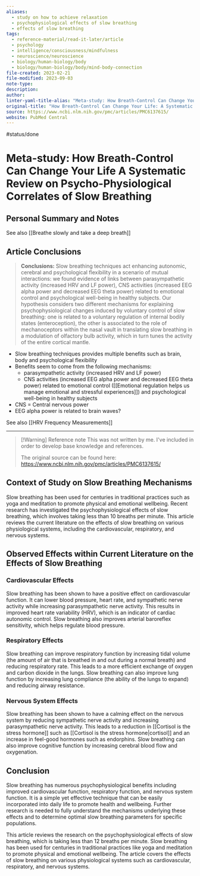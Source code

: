 ```yaml
---
aliases:
  - study on how to achieve relaxation
  - psychophysiological effects of slow breathing
  - effects of slow breathing
tags:
  - reference-material/read-it-later/article
  - psychology
  - intelligence/consciousness/mindfulness
  - neuroscience/neuroscience
  - biology/human-biology/body
  - biology/human-biology/body/mind-body-connection
file-created: 2023-02-21
file-modified: 2023-09-03
note-type: 
description: 
author: 
linter-yaml-title-alias: "Meta-study: How Breath-Control Can Change Your Life A Systematic Review on Psycho-Physiological Correlates of Slow Breathing"
original-title: "How Breath-Control Can Change Your Life: A Systematic Review on Psycho-Physiological Correlates of Slow Breathing"
source: https://www.ncbi.nlm.nih.gov/pmc/articles/PMC6137615/
website: PubMed Central
---
```


 #status/done

# Meta-study: How Breath-Control Can Change Your Life A Systematic Review on Psycho-Physiological Correlates of Slow Breathing

## Personal Summary and Notes

See also [[Breathe slowly and take a deep breath]]

## Article Conclusions

> **Conclusions:** Slow breathing techniques act enhancing autonomic, cerebral and psychological flexibility in a scenario of mutual interactions: we found evidence of links between parasympathetic activity (increased HRV and LF power), CNS activities (increased EEG alpha power and decreased EEG theta power) related to emotional control and psychological well-being in healthy subjects. Our hypothesis considers two different mechanisms for explaining psychophysiological changes induced by voluntary control of slow breathing: one is related to a voluntary regulation of internal bodily states (enteroception), the other is associated to the role of mechanoceptors within the nasal vault in translating slow breathing in a modulation of olfactory bulb activity, which in turn tunes the activity of the entire cortical mantle.

- Slow breathing techniques provides multiple benefits such as brain, body and psychological flexibility
- Benefits seem to come from the following mechanisms:
	- parasympathetic activity (increased HRV and LF power)
	- CNS activities (increased EEG alpha power and decreased EEG theta power) related to emotional control ([[Emotional regulation helps us manage emotional and stressful experiences]]) and psychological well-being in healthy subjects
- CNS = Central nervous power
- EEG alpha power is related to brain waves?

See also [[HRV Frequency Measurements]]

---

> [!Warning] Reference note
> This was not written by me. I've included in order to develop base knowledge and references.
>
> The original source can be found here: https://www.ncbi.nlm.nih.gov/pmc/articles/PMC6137615/

## Context of Study on Slow Breathing Mechanisms

Slow breathing has been used for centuries in traditional practices such as yoga and meditation to promote physical and emotional wellbeing. Recent research has investigated the psychophysiological effects of slow breathing, which involves taking less than 10 breaths per minute. This article reviews the current literature on the effects of slow breathing on various physiological systems, including the cardiovascular, respiratory, and nervous systems.

## Observed Effects within Current Literature on the Effects of Slow Breathing

### Cardiovascular Effects

Slow breathing has been shown to have a positive effect on cardiovascular function. It can lower blood pressure, heart rate, and sympathetic nerve activity while increasing parasympathetic nerve activity. This results in improved heart rate variability (HRV), which is an indicator of cardiac autonomic control. Slow breathing also improves arterial baroreflex sensitivity, which helps regulate blood pressure.

### Respiratory Effects

Slow breathing can improve respiratory function by increasing tidal volume (the amount of air that is breathed in and out during a normal breath) and reducing respiratory rate. This leads to a more efficient exchange of oxygen and carbon dioxide in the lungs. Slow breathing can also improve lung function by increasing lung compliance (the ability of the lungs to expand) and reducing airway resistance.

### Nervous System Effects

Slow breathing has been shown to have a calming effect on the nervous system by reducing sympathetic nerve activity and increasing parasympathetic nerve activity. This leads to a reduction in [[Cortisol is the stress hormone]] such as [[Cortisol is the stress hormone|cortisol]] and an increase in feel-good hormones such as endorphins. Slow breathing can also improve cognitive function by increasing cerebral blood flow and oxygenation.

## Conclusion

Slow breathing has numerous psychophysiological benefits including improved cardiovascular function, respiratory function, and nervous system function. It is a simple yet effective technique that can be easily incorporated into daily life to promote health and wellbeing. Further research is needed to fully understand the mechanisms underlying these effects and to determine optimal slow breathing parameters for specific populations.

This article reviews the research on the psychophysiological effects of slow breathing, which is taking less than 12 breaths per minute. Slow breathing has been used for centuries in traditional practices like yoga and meditation to promote physical and emotional wellbeing. The article covers the effects of slow breathing on various physiological systems such as cardiovascular, respiratory, and nervous systems.
